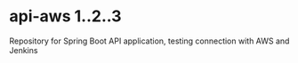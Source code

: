 # api-aws 1..2..3
Repository for Spring Boot API application, testing connection with AWS and Jenkins

